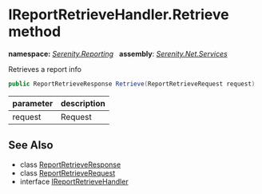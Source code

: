 # IReportRetrieveHandler.Retrieve method
**namespace:** *[Serenity.Reporting](../../README.md#serenity.reporting-namespace)*   **assembly**: *[Serenity.Net.Services](../../README.md)*

Retrieves a report info

```csharp
public ReportRetrieveResponse Retrieve(ReportRetrieveRequest request)
```

| parameter | description |
| --- | --- |
| request | Request |

## See Also

* class [ReportRetrieveResponse](../ReportRetrieveResponse.md)
* class [ReportRetrieveRequest](../ReportRetrieveRequest.md)
* interface [IReportRetrieveHandler](../IReportRetrieveHandler.md)